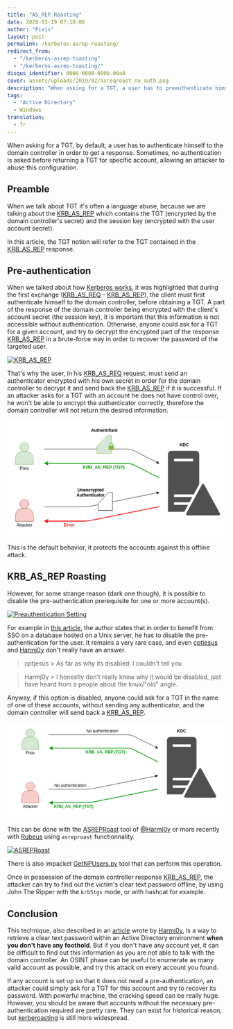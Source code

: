 ```yaml
---
title: "AS_REP Roasting"
date: 2020-03-19 07:10:06
author: "Pixis"
layout: post
permalink: /kerberos-asrep-roasting/
redirect_from:
  - "/kerberos-asrep-toasting"
  - "/kerberos-asrep-toasting/"
disqus_identifier: 0000-0000-0000-00a8
cover: assets/uploads/2019/02/asreqroast_no_auth.png
description: "When asking for a TGT, a user has to preauthenticate himself to the domain controller in order to get a response. If preauthentication is disabled, this account is vulnerable to as_rep roasting attack."
tags:
  - "Active Directory"
  - Windows
translation:
  - fr
---
```


When asking for a TGT, by default, a user has to authenticate himself to the domain controller in order to get a response. Sometimes, no authentication is asked before returning a TGT for specific account, allowing an attacker to abuse this configuration.

<!--more-->

## Preamble

When we talk about TGT it's often a language abuse, because we are talking about the [KRB_AS_REP](/kerberos/#krb_tgs_rep) which contains the TGT (encrypted by the domain controller's secret) and the session key (encrypted with the user account secret).

In this article, the TGT notion will refer to the TGT contained in the [KRB_AS_REP](/kerberos/#krb_tgs_rep) response.

## Pre-authentication

When we talked about how [Kerberos works](/kerberos), it was highlighted that during the first exchange ([KRB_AS_REQ](/kerberos/#krb_tgs_req) - [KRB_AS_REP](/kerberos/#krb_tgs_rep)), the client must first authenticate himself to the domain controller, before obtaining a TGT. A part of the response of the domain controller being encrypted with the client's account secret (the session key), it is important that this information is not accessible without authentication. Otherwise, anyone could ask for a TGT for a given account, and try to decrypt the encrypted part of the response [KRB_AS_REP](/kerberos/#krb_tgs_rep) in a brute-force way in order to recover the password of the targeted user.

[![KRB_AS_REP](/assets/uploads/2018/05/asrep.png)](/assets/uploads/2018/05/asrep.png)

That's why the user, in his [KRB_AS_REQ](/kerberos/#krb_tgs_req) request, must send an authenticator encrypted with his own secret in order for the domain controller to decrypt it and send back the [KRB_AS_REP](/kerberos/#krb_tgs_rep) if it is successful. If an attacker asks for a TGT with an account he does not have control over, he won't be able to encrypt the authenticator correctly, therefore the domain controller will not return the desired information.

[![Authentication Required](/assets/uploads/2019/02/asreqroast_auth.png)](/assets/uploads/2019/02/asreqroast_auth.png)

This is the default behavior, it protects the accounts against this offline attack.

## KRB_AS_REP Roasting

However, for some strange reason (dark one though), it is possible to disable the pre-authentication prerequisite for one or more account(s).

[![Preauthentication Setting](/assets/uploads/2019/02/preauthsettings.png)](/assets/uploads/2019/02/preauthsettings.png)

For example in [this article](https://laurentschneider.com/wordpress/2014/01/the-long-long-route-to-kerberos.html), the author states that in order to benefit from SSO on a database hosted on a Unix server, he has to disable the pre-authentication for the user. It remains a very rare case, and even [cptjesus](https://twitter.com/cptjesus) and [Harmj0y](https://twitter.com/harmj0y) don't really have an answer.

> cptjesus > As far as why its disabled, I couldn't tell you

> Harmj0y > I honestly don’t really know why it would be disabled, just have heard from a people about the linux/"old" angle.

Anyway, if this option is disabled, anyone could ask for a TGT in the name of one of these accounts, without sending any authenticator, and the domain controller will send back a [KRB_AS_REP](/kerberos/#krb_tgs_rep).

[![Authentication Required](/assets/uploads/2019/02/asreqroast_no_auth.png)](/assets/uploads/2019/02/asreqroast_no_auth.png)

This can be done with the [ASREPRoast](https://github.com/HarmJ0y/ASREPRoast) tool of [@Harmj0y](https://twitter.com/harmj0y) or more recently with [Rubeus](https://github.com/GhostPack/Rubeus#asreproast) using `asreproast` functionnality.

[![ASREPRoast](/assets/uploads/2019/02/attackasrep.png)](/assets/uploads/2019/02/attackasrep.png)

There is also impacket [GetNPUsers.py](https://github.com/SecureAuthCorp/impacket/blob/master/examples/GetNPUsers.py) tool that can perform this operation.

Once in possession of the domain controller response [KRB_AS_REP](/kerberos/#krb_tgs_rep), the attacker can try to find out the victim's clear text password offline, by using John The Ripper with the `krb5tgs` mode, or with hashcat for example.

## Conclusion

This technique, also described in an [article](https://www.harmj0y.net/blog/activedirectory/roasting-as-reps/) wrote by [Harmj0y](https://twitter.com/harmj0y), is a way to retrieve a clear text password within an Active Directory environment **when you don't have any foothold**. But if you don't have any account yet, it can be difficult to find out this information as you are not able to talk with the domain controller. An OSINT phase can be useful to enumerate as many valid account as possible, and try this attack on every account you found.

If any account is set up so that it does not need a pre-authentication, an attacker could simply ask for a TGT for this account and try to recover its password. With powerful machine, the cracking speed can be really huge. However, you should be aware that accounts without the necessary pre-authentication required are pretty rare. They can exist for historical reason, but [kerberoasting](/kerberoasting) is still more widespread.
